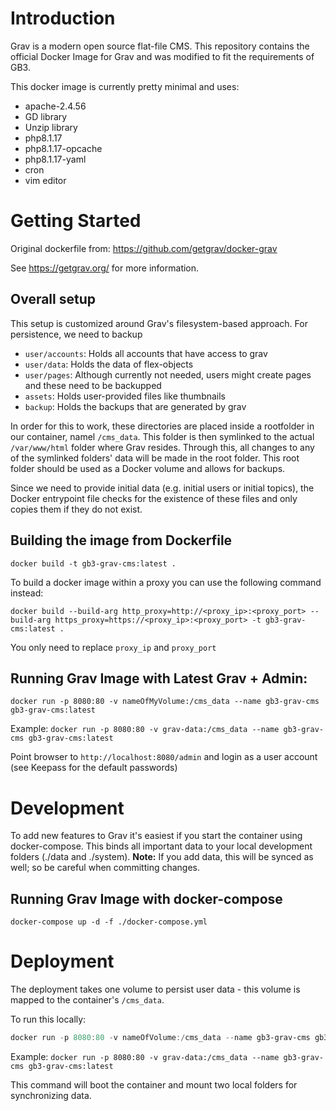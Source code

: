 # Introduction
Grav is a modern open source flat-file CMS. This repository contains the official Docker Image for Grav and was modified to fit the requirements of GB3.

This docker image is currently pretty minimal and uses:

* apache-2.4.56
* GD library
* Unzip library
* php8.1.17
* php8.1.17-opcache
* php8.1.17-yaml
* cron
* vim editor

# Getting Started

Original dockerfile from: https://github.com/getgrav/docker-grav

See https://getgrav.org/ for more information.

## Overall setup

This setup is customized around Grav's filesystem-based approach. For persistence, we need to backup

* `user/accounts`: Holds all accounts that have access to grav
* `user/data`: Holds the data of flex-objects
* `user/pages`: Although currently not needed, users might create pages and these need to be backupped
* `assets`: Holds user-provided files like thumbnails
* `backup`: Holds the backups that are generated by grav

In order for this to work, these directories are placed inside a rootfolder in our container, namel `/cms_data`. This
folder is then symlinked to the actual `/var/www/html` folder where Grav resides. Through this, all changes to any of
the symlinked folders' data will be made in the root folder. This root folder should be used as a Docker volume and
allows for backups.

Since we need to provide initial data (e.g. initial users or initial topics), the Docker entrypoint file checks for the
existence of these files and only copies them if they do not exist.

## Building the image from Dockerfile

```
docker build -t gb3-grav-cms:latest .
```

To build a docker image within a proxy you can use the following command instead:

```
docker build --build-arg http_proxy=http://<proxy_ip>:<proxy_port> --build-arg https_proxy=https://<proxy_ip>:<proxy_port> -t gb3-grav-cms:latest .
```
You only need to replace `proxy_ip` and `proxy_port`

## Running Grav Image with Latest Grav + Admin:

```
docker run -p 8080:80 -v nameOfMyVolume:/cms_data --name gb3-grav-cms gb3-grav-cms:latest
```

Example: `docker run -p 8080:80 -v grav-data:/cms_data --name gb3-grav-cms gb3-grav-cms:latest`

Point browser to `http://localhost:8080/admin` and login as a user account (see Keepass for the default passwords)

# Development

To add new features to Grav it's easiest if you start the container using docker-compose. This binds all important data 
to your local development folders (./data and ./system). **Note:** If you add data, this will be synced as well; so be
careful when committing changes.

## Running Grav Image with docker-compose

```
docker-compose up -d -f ./docker-compose.yml
```

# Deployment

The deployment takes one volume to persist user data - this volume is mapped to the container's `/cms_data`.

To run this locally:
```powershell
docker run -p 8080:80 -v nameOfVolume:/cms_data --name gb3-grav-cms gb3-grav-cms:latest
```

Example: `docker run -p 8080:80 -v grav-data:/cms_data --name gb3-grav-cms gb3-grav-cms:latest`

This command will boot the container and mount two local folders for synchronizing data.